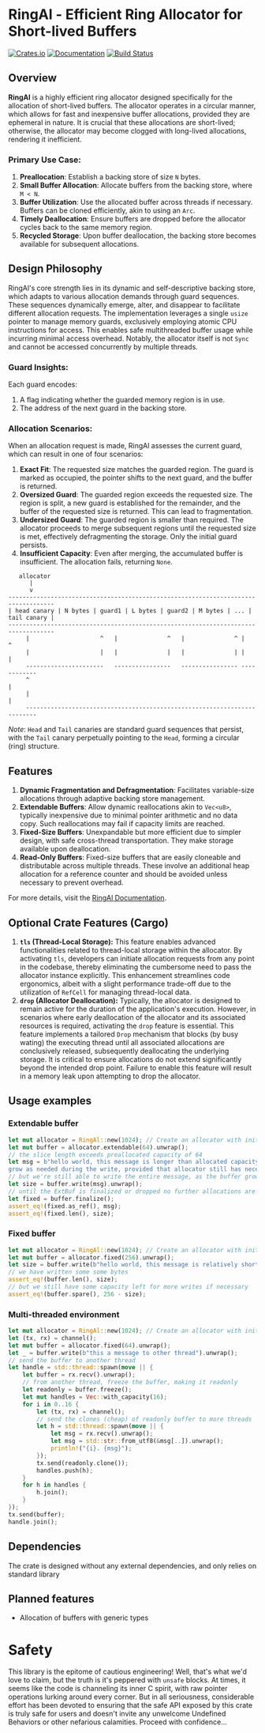 # RingAl - Efficient Ring Allocator for Short-lived Buffers

[![Crates.io](https://img.shields.io/crates/v/ringal.svg)](https://crates.io/crates/ringal)
[![Documentation](https://docs.rs/ringal/badge.svg)](https://docs.rs/ringal)
[![Build Status](https://github.com/bmuddha/ringal/actions/workflows/test.yml/badge.svg)](https://github.com/bmuddha/ringal/actions)

## Overview

**RingAl** is a highly efficient ring allocator designed specifically for the
allocation of short-lived buffers. The allocator operates in a circular manner,
which allows for fast and inexpensive buffer allocations, provided they are
ephemeral in nature. It is crucial that these allocations are short-lived;
otherwise, the allocator may become clogged with long-lived allocations,
rendering it inefficient.

### Primary Use Case:

1. **Preallocation**: Establish a backing store of size `N` bytes.
2. **Small Buffer Allocation**: Allocate buffers from the backing store, where
   `M < N`.
3. **Buffer Utilization**: Use the allocated buffer across threads if
   necessary. Buffers can be cloned efficiently, akin to using an `Arc`.
4. **Timely Deallocation**: Ensure buffers are dropped before the allocator
   cycles back to the same memory region.
5. **Recycled Storage**: Upon buffer deallocation, the backing store becomes
   available for subsequent allocations.

## Design Philosophy

RingAl's core strength lies in its dynamic and self-descriptive backing store,
which adapts to various allocation demands through guard sequences. These
sequences dynamically emerge, alter, and disappear to facilitate different
allocation requests. The implementation leverages a single `usize` pointer to
manage memory guards, exclusively employing atomic CPU instructions for access.
This enables safe multithreaded buffer usage while incurring minimal access
overhead. Notably, the allocator itself is not `Sync` and cannot be accessed
concurrently by multiple threads.

### Guard Insights:

Each guard encodes:
1. A flag indicating whether the guarded memory region is in use.
2. The address of the next guard in the backing store.

### Allocation Scenarios:

When an allocation request is made, RingAl assesses the current guard, which
can result in one of four scenarios:

1. **Exact Fit**: The requested size matches the guarded region. The guard is
   marked as occupied, the pointer shifts to the next guard, and the buffer is
   returned.
2. **Oversized Guard**: The guarded region exceeds the requested size. The
   region is split, a new guard is established for the remainder, and the
   buffer of the requested size is returned. This can lead to fragmentation.
3. **Undersized Guard**: The guarded region is smaller than required. The
   allocator proceeds to merge subsequent regions until the requested size is
   met, effectively defragmenting the storage. Only the initial guard persists.
4. **Insufficient Capacity**: Even after merging, the accumulated buffer is
   insufficient. The allocation fails, returning `None`.

```plaintext
   allocator
      |
      v
-----------------------------------------------------------------------------------
| head canary | N bytes | guard1 | L bytes | guard2 | M bytes | ... | tail canary |
-----------------------------------------------------------------------------------
     |                    ^   |              ^   |              ^ |          ^ 
     |                    |   |              |   |              | |          |
     ----------------------   ----------------   ---------------- ------------
     ^                                                                       |
     |                                                                       |
     -------------------------------------------------------------------------
```

_*Note*_: `Head` and `Tail` canaries are standard guard sequences that persist,
with the `Tail` canary perpetually pointing to the `Head`, forming a circular
(ring) structure.

## Features

1. **Dynamic Fragmentation and Defragmentation**: Facilitates variable-size
   allocations through adaptive backing store management.
2. **Extendable Buffers**: Allow dynamic reallocations akin to `Vec<u8>`,
   typically inexpensive due to minimal pointer arithmetic and no data copy.
   Such reallocations may fail if capacity limits are reached.
3. **Fixed-Size Buffers**: Unexpandable but more efficient due to simpler
   design, with safe cross-thread transportation. They make storage available
   upon deallocation.
4. **Read-Only Buffers**: Fixed-size buffers that are easily cloneable and
   distributable across multiple threads. These involve an additional heap
   allocation for a reference counter and should be avoided unless necessary to
   prevent overhead.

For more details, visit the [RingAl Documentation](https://docs.rs/ringal).

## Optional Crate Features (Cargo)
1. **`tls` (Thread-Local Storage):** This feature enables advanced
   functionalities related to thread-local storage within the allocator. By
   activating `tls`, developers can initiate allocation requests from any point
   in the codebase, thereby eliminating the cumbersome need to pass the
   allocator instance explicitly. This enhancement streamlines code ergonomics,
   albeit with a slight performance trade-off due to the utilization of
   `RefCell` for managing thread-local data.
2. **`drop` (Allocator Deallocation):** Typically, the allocator is designed to
   remain active for the duration of the application's execution. However, in
   scenarios where early deallocation of the allocator and its associated
   resources is required, activating the `drop` feature is essential. This
   feature implements a tailored `Drop` mechanism that blocks (by busy wating)
   the executing thread until all associated allocations are conclusively
   released, subsequently deallocating the underlying storage. It is critical
   to ensure allocations do not extend significantly beyond the intended drop
   point. Failure to enable this feature will result in a memory leak upon
   attempting to drop the allocator.

## Usage examples
### Extendable buffer
```rust
let mut allocator = RingAl::new(1024); // Create an allocator with initial size
let mut buffer = allocator.extendable(64).unwrap();
// the slice length exceeds preallocated capacity of 64
let msg = b"hello world, this message is longer than allocated capacity, but buffer will
grow as needed during the write, provided that allocator still has necessary capacity";
// but we're still able to write the entire message, as the buffer grows dynamically
let size = buffer.write(msg).unwrap();
// until the ExtBuf is finalized or dropped no further allocations are possible
let fixed = buffer.finalize();
assert_eq!(fixed.as_ref(), msg);
assert_eq!(fixed.len(), size);
```
### Fixed buffer
```rust
let mut allocator = RingAl::new(1024); // Create an allocator with initial size
let mut buffer = allocator.fixed(256).unwrap();
let size = buffer.write(b"hello world, this message is relatively short").unwrap();
// we have written some some bytes 
assert_eq!(buffer.len(), size);
// but we still have some capacity left for more writes if necessary
assert_eq!(buffer.spare(), 256 - size);
```
### Multi-threaded environment
```rust
let mut allocator = RingAl::new(1024); // Create an allocator with initial size
let (tx, rx) = channel();
let mut buffer = allocator.fixed(64).unwrap();
let _ = buffer.write(b"this a message to other thread").unwrap();
// send the buffer to another thread
let handle = std::thread::spawn(move || {
    let buffer = rx.recv().unwrap();
    // from another thread, freeze the buffer, making it readonly
    let readonly = buffer.freeze();
    let mut handles = Vec::with_capacity(16);
    for i in 0..16 {
        let (tx, rx) = channel();
        // send the clones (cheap) of readonly buffer to more threads
        let h = std::thread::spawn(move || {
            let msg = rx.recv().unwrap();
            let msg = std::str::from_utf8(&msg[..]).unwrap();
            println!("{i}. {msg}");
        });
        tx.send(readonly.clone());
        handles.push(h);
    }
    for h in handles {
        h.join();
    }
});
tx.send(buffer);
handle.join();
```

## Dependencies
The crate is designed without any external dependencies, and only relies on standard library

## Planned features
- Allocation of buffers with generic types

# Safety
This library is the epitome of cautious engineering! Well, that's what we'd
love to claim, but the truth is it's peppered with `unsafe` blocks. At times,
it seems like the code is channeling its inner C spirit, with raw pointer
operations lurking around every corner. But in all seriousness, considerable
effort has been devoted to ensuring that the safe API exposed by this crate is
truly safe for users and doesn't invite any unwelcome Undefined Behaviors or
other nefarious calamities. Proceed with confidence...
